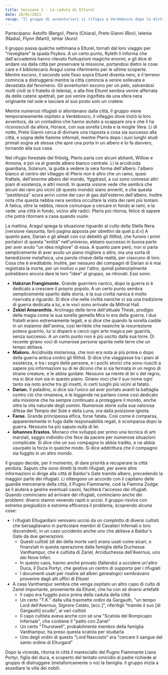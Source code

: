 ```yaml
---
title: Sessione 1 - La caduta di Elturel
date: 20/01/2023
recap: "Il gruppo di avventurieri si rifugia a Verdebosco dopo la distruzione di Elturel e scopre che i compagni di Darian, i portatori dell'entità che ha sconfitto gli Illithid, potrebbero essere ancora vivi. Decidono di recuperare la città perduta e si dirigono a Baldur's Gate, dove scoprono un complotto orchestrato dai cultisti degli dei della morte e finanziato dalla famiglia della Duchessa Vanthampur, cultista di Zariel. Dopo aver affrontato la situazione, vengono chiamati a distruggere la famiglia nobiliare."
---
```

Partecipano: Astolfo (Bergo), Pteris (Chiara), Prete Gianni (Rov), Ielenia (Nadia), Flynn (Marti), Ishtar (Auro)

Il gruppo passa qualche settimana a Elturel, tornati dal loro viaggio per "risvegliare" la spada Psykos. A un certo punto, Ryleth li informa che dall'accademia hanno rilevato fluttuazioni magiche enormi, e gli dice di andare via dalla città per preservare la missione, portandosi dietro le cose care e il bibliotecario Aragul come riferimento per le ultime scoperte. Mentre escono, il secondo sole fisso sopra Elturel diventa nero, e il terreno comincia a distruggersi mentre la città comincia a venire sollevata e devastata dal fenomeno. Gli avventurieri escono per un pelo, salvandosi molti civili (e il fratello di Ielenia), e alla fine Elturel sembra venire afferrata da delle catene spettrali, per poi venire ingolfata da una sfera nera originante nel sole e lasciare al suo posto solo un cratere.

Mentre numerosi rifugiati si allontanano dalla città, il gruppo viene temporaneamente ospitato a Verdebosco, il villaggio dove iniziò la loro avventura, da un contadino che hanno aiutato a scappare ora e che li ha riconosciuti da allora, Horace, con sua sorella Linda e la moglie Vera. Lì di notte, Prete Gianni cerca di divinare una risposta a cosa sia successo alla città, e sogna delle fiamme infernali, mentre Pteris dopo i suoi lunghi studi primali sogna sè stessa che apre una porta in un albero e lo fa davvero, tornando alla sua casa.

Nel rifugio forestale dei firbolg, Pteris parla con alcuni abitanti, Willow e Annona, e poi va al grande albero bianco centrale. Lì la arcidruida guardiana, Solanum, la guida a vedere la vera forma dell'albero: l'albero bianco al centro del villaggio di Pteris non è altro che un ramo, quasi frattale, dell'enorme albero del mondo, Yggdrasil, a cui sono connessi altri piani di esistenza, e altri mondi. In questa visione vede che sembra che alcuni dei rami più vicini (di questo mondo) siano anneriti, e che questa "pestilenza" scura arrivi come dei cavi di gas dall'esterno dell'albero. Inoltre nota che questa nebbia nera sembra occultare la vista dei rami più lontani. A fatica, oltre la nebbia, riesce comunque a cercare in fondo ai rami, e la vede: una città in fondo, vicino alle radici. Pteris poi ritorna, felice di sapere che potrà ritornare a casa quando vuole.

La mattina, Aragul spiega la situazione riguardo al culto della Stella Nera. [versione riassunta, farò pagina apposta per obiettivi da quel p.d.v] A quanto pare, Darian e gli alleati con cui debellò gli Illithid, che furono i primi portatori di questa "entità" nell'universo, ebbero successo in buona parte per aver avuto "un idea migliore" di essa. A quanto pare però, non si parla semplicemente di aver avuto un piano migliore o altro, ma una sorta di benedizione metafisica, una parola chiave della realtà, per ciascuno di loro. Cosa che è ereditabile. Inoltre, per nessuno dei compagni di Darian si è mai registrata la morte, per un motivo o per l'altro, quindi potenzialmente potrebbero ancora dare le loro "idee" al gruppo, se ritrovati. Essi sono:

- **Hakzrun Frangimonte.** Grande guerriero nanico, dopo la guerra si è dedicato a crescere il proprio popolo. A un certo punto sembra semplicemente sparito dalla storia, e la sua civiltà nanica è molto riservata a riguardo. Si dice che nelle civiltà naniche ci sia una tradizione di guerra dedicata a lui, e le voci sono arrivate da Mithral Hall.
- **Zekiel Amaranthis.** Arcimago delle terre dell'attuale Thesk, prodigio della magia come la sua sorella gemella Mira lo era della guerra. I due fratelli erano estremamente legati, e si dice che quando la sorella cadde in un malanno dell'anima, così terribile che neanche la resurrezione poteva guarirlo, lui si disperò e cercò ogni arte magica per guarirla, senza successo. A un certo punto non è più uscito dalla sua torre. Di recente girano voci di numerose persone sparite nelle terre che un tempo abitava.
- **Makoro.** Arcidruida misteriosa, che non era nota ai più prima o dopo della guerra antica contro gli Illithid. Si dice che viaggiasse tra i piani di esistenza, e tra i sogni delle persone, e i pochi storici che sono riusciti a sapere più informazioni su di lei dicono che si sia fermata in un regno di strane creature, e le abbia guidate. Nessuno sa niente di lei o del regno, ma si dice non sia in questo piano. Girano voci che il suo nome ogni tanto sia noto anche tra gli insetti, in certi luoghi più vicini al fatato.
- **Darian.** Il paladino, si dice sia l'unico ad aver portato avanti la battaglia contro ciò che rimaneva, e le leggende ne parlano come così dedicato alla missione che ha sempre continuato a proteggere il mondo, anche oltre la vita naturale degli uomini. Numerose storie sulla sua valorosa difesa del Tempio del Sole e della Luna, ora dalla posizione ignota.
- **Faroe.** Grande principessa elfica, forse fatata. Così come è comparsa, apparentemente in fuga dalle responsabilità regali, è scomparsa dopo la guerra. Nessuno ha più saputo nulla di lei.
- **Iohannes Erastos.** Monaco che sviluppò per primo una tecnica di arti marziali, saggio individio che fece da pacere per numerose situazioni complicate. Si dice che un suo compagno lo abbia tradito, e ne abbia usurpato la forza in qualche modo. Si dice addirittura che il compagno sia fuggito in un altro mondo.

Il gruppo decide, per il momento, di dare priorità a recuperare la città perduta. Saputo che sono diretti là molti rifugiati, per avere altre informazioni si dirige alla città di Baldur's Gate tramite albero, precedendo la maggior parte dei rifugiati. Lì ottengono un accordo con il capitano delle guardie mercenarie della città, il Pugno Fiammante, cioè la Fiamma Zodge: se li aiuterà a gestire eventuali casini, faciliterà l'accesso dei rifugiati. Quando cominciano ad arrivare dei rifugiati, cominciano anche dei problemi: diversi stanno venendo rapiti e uccisi. Il gruppo risolve con estremo pregiudizio e estrema efficenza il problema, scoprendo alcune cose:

- I rifugiati Eltugardiani venivano uccisi da un complotto di diversi cultisti che bersagliavano in particolare membri di Cavalieri Infernali o loro discendenti, in un caso uccidento anche uno che abitava a Baldur's Gate da due generazioni.
    - Questi cultisti (di dei della morte vari) erano usati come sicari, e finanziati in questa operazione dalla famiglia della Duchessa Vanthampur, che è cultista di Zariel, Arciduchessa dell'Avernus, uno dei Nove Inferi.
    - In questo caos, hanno anche provato (fallendo) a uccidere un'altro Duca, il Duca Portyr, che gestiva un centro di supporto per i rifugiati
    - I documenti usati per risalire ad alberi genealogici sembravano provenire dagli alti uffici di Elturel
- A casa Vanthampur sembra che venga ospitato un altro capo di culto di Zariel importante, proveniente da Elturel, che ha con sè diversi artefatti
    - Il capo era fuggito poco prima della caduta della città
    - Un certo "T.K."  dalla villa trasmette ordini da Gargauth, "un tempo Lord dell'Avernus, Signore Celato, [ecc.]", riferitigli "tramite il suo [di Gargauth] scudo", ai vari cultisti
    - Il capo cultista aveva anche con sè una "Scatola del Rompicapo Infernale", che contiene il "patto con Zariel"
    - Un certo "Thurstwell", probabilmente membro della famiglia Vanthampur, ha preso questa scatola per studiarla
    - Uno degli ordini di questo "Lord Nascosto" era "cercare il sangue del santo ordine di Elturgard"

Dopo la vicenda, ritorna in città il maresciallo del Pugno Fiammante Liana Portyr, figlia del duca, e scoperto del tentato omicidio al padre richiede al gruppo di distruggere (metaforicamente o no) la famiglia. Il gruppo inizia a assediare la villa dei nobili.